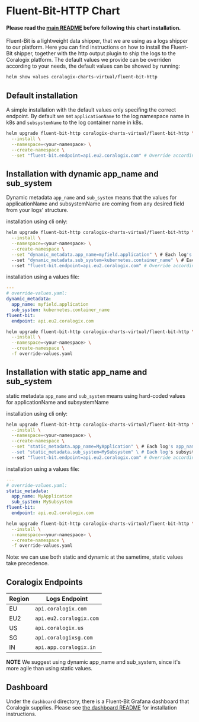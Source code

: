 # Fluent-Bit-HTTP Chart
#### Please read the [main README](https://github.com/coralogix/eng-integrations/blob/master/README.md) before following this chart installation.

Fluent-Bit is a lightweight data shipper, that we are using as a logs shipper to our platform.
Here you can find instructions on how to install the Fluent-Bit shipper, together with the http output plugin to ship the logs to the Coralogix platform.
The default values we provide can be overriden according to your needs, the default values can be showed by running:
```bash
helm show values coralogix-charts-virtual/fluent-bit-http
```
## Default installation
A simple installation with the default values only specifing the correct endpoint.
By default we set `applicationName` to the log namespace name in k8s and `subsystemName` to the log container name in k8s.

```bash
helm upgrade fluent-bit-http coralogix-charts-virtual/fluent-bit-http \
  --install \
  --namespace=<your-namespace> \
  --create-namespace \
  --set "fluent-bit.endpoint=api.eu2.coralogix.com" # Override according to your account's region. 
```

## Installation with dynamic app_name and sub_system
Dynamic metadata `app_name` and `sub_system` means that the values for applicationName and subsystemName are coming from any desired field from your logs' structure.

installation using cli only:

```bash
helm upgrade fluent-bit-http coralogix-charts-virtual/fluent-bit-http \
  --install \
  --namespace=<your-namespace> \
  --create-namespace \
  --set "dynamic_metadata.app_name=myfield.application" \ # Each log's app_name will be fetched from the fluentbit record's 'myfield.application' value.
  --set "dynamic_metadata.sub_system=kubernetes.container_name" \ # Each log's subsystem will be fetched from the fluentbit record's 'kubernetes.container_name' value.
  --set "fluent-bit.endpoint=api.eu2.coralogix.com" # Override according to your account's region. 
```

installation using a values file:

```yaml
---
# override-values.yaml:
dynamic_metadata:
  app_name: myfield.application
  sub_system: kubernetes.container_name
fluent-bit:
  endpoint: api.eu2.coralogix.com
```

```bash
helm upgrade fluent-bit-http coralogix-charts-virtual/fluent-bit-http \
  --install \
  --namespace=<your-namespace> \
  --create-namespace \
  -f override-values.yaml
```

## Installation with static app_name and sub_system
static metadata `app_name` and `sub_system` means using hard-coded values for applicationName and subsystemName

installation using cli only:

```bash
helm upgrade fluent-bit-http coralogix-charts-virtual/fluent-bit-http \
  --install \
  --namespace=<your-namespace> \
  --create-namespace \
  --set "static_metadata.app_name=MyApplication" \ # Each log's app_name will be 'MyApplication'.
  --set "static_metadata.sub_system=MySubsystem" \ # Each log's subsystem will be 'MySubsystem'.
  --set "fluent-bit.endpoint=api.eu2.coralogix.com" # Override according to your account's region. 
```

installation using a values file:

```yaml
---
# override-values.yaml:
static_metadata:
  app_name: MyApplication
  sub_system: MySubsystem
fluent-bit:
  endpoint: api.eu2.coralogix.com
```

```bash
helm upgrade fluent-bit-http coralogix-charts-virtual/fluent-bit-http \
  --install \
  --namespace=<your-namespace> \
  --create-namespace \
  -f override-values.yaml
```
Note: we can use both static and dynamic at the sametime, static values take precedence.
## Coralogix Endpoints

| Region  | Logs Endpoint
|---------|------------------------------------------|
| EU      | `api.coralogix.com`                      |
| EU2     | `api.eu2.coralogix.com`                  |
| US      | `api.coralogix.us`                       |
| SG      | `api.coralogixsg.com`                    |
| IN      | `api.app.coralogix.in`                   |

**NOTE**
We suggest using dynamic app_name and sub_system, since it's more agile than using static values.

## Dashboard
Under the `dashboard` directory, there is a Fluent-Bit Grafana dashboard that Coralogix supplies.
Please see [the dashboard README](https://github.com/coralogix/eng-integrations/blob/master/fluent-bit/dashboard) for installation instructions.
